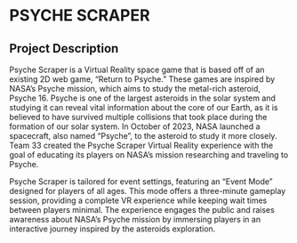 # PSYCHE SCRAPER

## Project Description

Psyche Scraper is a Virtual Reality space game that is based off of an existing 2D web game, “Return to Psyche.” These games are inspired by NASA’s Psyche mission, which aims to study the metal-rich asteroid, Psyche 16. Psyche is one of the largest asteroids in the solar system and studying it can reveal vital information about the core of our Earth, as it is believed to have survived multiple collisions that took place during the formation of our solar system. In October of 2023, NASA launched a spacecraft, also named “Psyche”, to the asteroid to study it more closely. Team 33 created the Psyche Scraper Virtual Reality experience with the goal of educating its players on NASA’s mission researching and traveling to Psyche. 

Psyche Scraper is tailored for event settings, featuring an “Event Mode” designed for players of all ages. This mode offers a three-minute gameplay session, providing a complete VR experience while keeping wait times between players minimal. The experience engages the public and raises awareness about NASA’s Psyche mission by immersing players in an interactive journey inspired by the asteroids exploration. 
